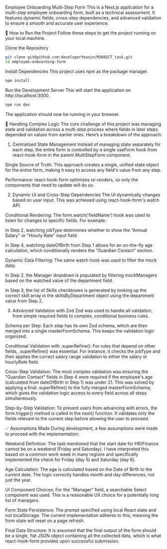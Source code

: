 Employee Onboarding Multi-Step Form
This is a Next.js application for a multi-step employee onboarding form, built as a technical assessment. It features dynamic fields, cross-step dependencies, and advanced validation to ensure a smooth and accurate user experience.

🚀 How to Run the Project
Follow these steps to get the project running on your local machine.

Clone the Repository

```bash
git clone git@github.com:developerYeasin/M360ICT_task.git
cd employee-onboarding-form
```
Install Dependencies
This project uses npm as the package manager.

```bash
npm install
```
Run the Development Server
This will start the application on http://localhost:3000.

```bash
npm run dev
```
The application should now be running in your browser.

🧠 Handling Complex Logic
The core challenge of this project was managing state and validation across a multi-step process where fields in later steps depended on values from earlier ones. Here’s a breakdown of the approach:

1. Centralized State Management
Instead of managing state separately for each step, the entire form is controlled by a single useForm hook from react-hook-form in the parent MultiStepForm component.

Single Source of Truth: This approach creates a single, unified state object for the entire form, making it easy to access any field's value from any step.

Performance: react-hook-form optimizes re-renders, so only the components that need to update will do so.

2. Dynamic UI and Cross-Step Dependencies
The UI dynamically changes based on user input. This was achieved using react-hook-form's watch API.

Conditional Rendering: The form.watch('fieldName') hook was used to listen for changes to specific fields. For example:

In Step 2, watching jobType determines whether to show the "Annual Salary" or "Hourly Rate" input field.

In Step 4, watching dateOfBirth from Step 1 allows for an on-the-fly age calculation, which conditionally renders the "Guardian Contact" section.

Dynamic Data Filtering: The same watch hook was used to filter the mock data:

In Step 2, the Manager dropdown is populated by filtering mockManagers based on the watched value of the department field.

In Step 3, the list of Skills checkboxes is generated by looking up the correct skill array in the skillsByDepartment object using the department value from Step 2.

3. Advanced Validation with Zod
Zod was used to handle all validation, from simple required fields to complex, conditional business rules.

Schema per Step: Each step has its own Zod schema, which are then merged into a single masterFormSchema. This keeps the validation logic organized.

Conditional Validation with .superRefine(): For rules that depend on other fields, .superRefine() was essential. For instance, it checks the jobType and then applies the correct salary range validation to either the salary or hourlyRate field.

Cross-Step Validation: The most complex validation was ensuring the "Guardian Contact" fields in Step 4 were required if the employee's age (calculated from dateOfBirth in Step 1) was under 21. This was solved by applying a final .superRefine() to the fully merged masterFormSchema, which gives the validation logic access to every field across all steps simultaneously.

Step-by-Step Validation: To prevent users from advancing with errors, the form.trigger() method is called in the next() function. It validates only the fields relevant to the current step before allowing the user to proceed.

✅ Assumptions Made
During development, a few assumptions were made to proceed with the implementation:

Weekend Definition: The task mentioned that the start date for HR/Finance cannot be on a weekend (Friday and Saturday). I have interpreted this based on a common work week in many regions and specifically implemented the check for Friday (day 5) and Saturday (day 6).

Age Calculation: The age is calculated based on the Date of Birth to the current date. The logic correctly handles month and day differences, not just the year.

UI Component Choices: For the "Manager" field, a searchable Select component was used. This is a reasonable UX choice for a potentially long list of managers.

Form State Persistence: The prompt specified using local React state and not localStorage. The current implementation adheres to this, meaning the form state will reset on a page refresh.

Final Data Structure: It is assumed that the final output of the form should be a single, flat JSON object containing all the collected data, which is what react-hook-form provides upon successful submission.
